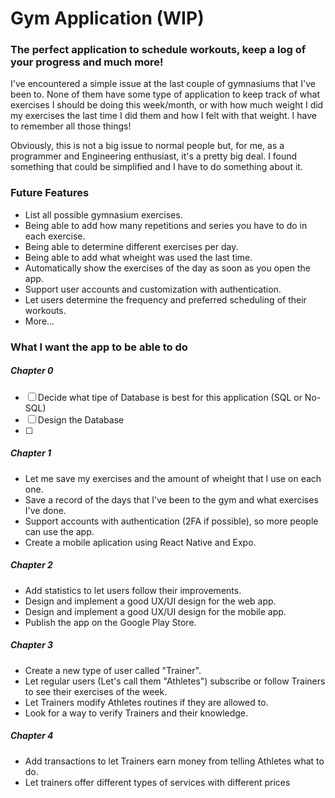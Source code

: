# Gym Application (WIP)
### The perfect application to schedule workouts, keep a log of your progress and much more!

I've encountered a simple issue at the last couple of gymnasiums that I've been to. None of them have some type of application to keep track of what exercises I should be doing this week/month, or with how much weight I did my exercises the last time I did them and how I felt with that weight. I have to remember all those things!

Obviously, this is not a big issue to normal people but, for me, as a programmer and Engineering enthusiast, it's a pretty big deal. I found something that could be simplified and I have to do something about it.

### Future Features
- List all possible gymnasium exercises.
- Being able to add how many repetitions and series you have to do in each exercise.
- Being able to determine different exercises per day.
- Being able to add what wheight was used the last time.
- Automatically show the exercises of the day as soon as you open the app.
- Support user accounts and customization with authentication.
- Let users determine the frequency and preferred scheduling of their workouts.
- More...

### What I want the app to be able to do
##### Chapter 0
- [ ] Decide what tipe of Database is best for this application (SQL or No-SQL)
- [ ] Design the Database
- [ ] 

##### Chapter 1
- Let me save my exercises and the amount of wheight that I use on each one.
- Save a record of the days that I've been to the gym and what exercises I've done. 
- Support accounts with authentication (2FA if possible), so more people can use the app.
- Create a mobile aplication using React Native and Expo.

##### Chapter 2
- Add statistics to let users follow their improvements.
- Design and implement a good UX/UI design for the web app.
- Design and implement a good UX/UI design for the mobile app.
- Publish the app on the Google Play Store.

##### Chapter 3
- Create a new type of user called "Trainer".
- Let regular users (Let's call them "Athletes") subscribe or follow Trainers to see their exercises of the week.
- Let Trainers modify Athletes routines if they are allowed to.
- Look for a way to verify Trainers and their knowledge.

##### Chapter 4
- Add transactions to let Trainers earn money from telling Athletes what to do.
- Let trainers offer different types of services with different prices